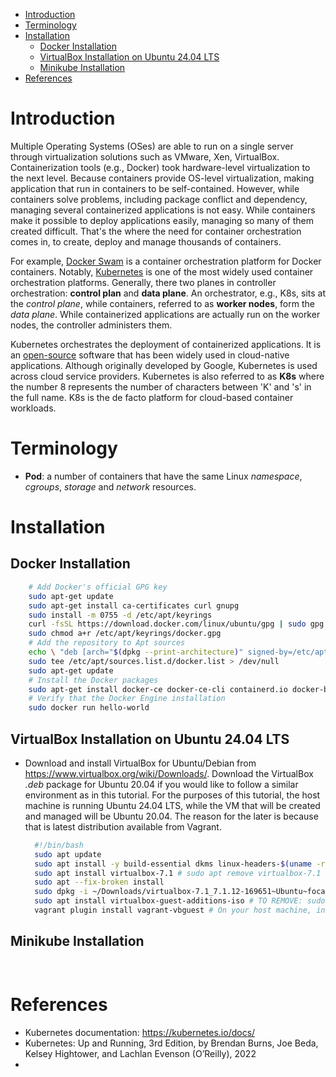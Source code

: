 - [Introduction](#introduction)
- [Terminology](#terminology)
- [Installation](#installation)
  - [Docker Installation](#docker-installation)
  - [VirtualBox Installation on Ubuntu 24.04 LTS](#virtualbox-installation-on-ubuntu-2404-lts)
  - [Minikube Installation](#minikube-installation)
- [References](#references)
# Introduction
Multiple Operating Systems (OSes) are able to run on a single server through virtualization solutions such as VMware, Xen, VirtualBox. Containerization tools (e.g., Docker) took hardware-level virtualization to the next level. Because containers provide OS-level virtualization, making application that run in containers to be self-contained. However, while containers solve problems, including package conflict and dependency, managing several containerized applications is not easy. While containers make it possible to deploy applications easily, managing so many of them created difficult. That's the where the need for container orchestration comes in, to create, deploy and manage thousands of containers. 

For example, [Docker Swam](https://docs.docker.com/engine/swarm/) is a container orchestration platform for Docker containers. Notably, [Kubernetes](https://kubernetes.io/) is one of the most widely used container orchestration platforms. Generally, there two planes in controller orchestration: **control plan** and **data plane**. An orchestrator, e.g., K8s, sits at the *control plane*, while containers, referred to as **worker nodes**, form the *data plane*. While containerized applications are actually run on the worker nodes, the controller administers them. 

Kubernetes orchestrates the deployment of containerized applications. It is an [open-source](https://github.com/kubernetes/kubernetes) software that has been widely used in cloud-native applications. Although originally developed by Google, Kubernetes is used across cloud service providers. Kubernetes is also referred to as **K8s** where the number 8 represents the number of characters between 'K' and 's' in the full name. K8s is the de facto platform for cloud-based container workloads.

# Terminology
* **Pod**: a number of containers that have the same Linux *namespace*, *cgroups*, *storage* and *network* resources.

<!-- # Note: EKS is not part of AWS free tier. EKS costs $0.10 per cluster per hour. So, resorting to **minikube** local Kubernetes with one controller node. Advanced concepts can be tried later on EKS for a fixed hour and with a clear execution plan, having mastered K8s skills on Minikube first.
# Amazon Elastic Kubernetes Service (EKS)
- On AWS. EKS is used to deploy and manage Kubernetes clusters. When using EKS, users spend more time on their specific use cases rather than on installing and maintaining Kubernetes.
- EKS is a managed service tha is used to run containerized applications. It reduces complexities of *networking*, *security*, *storage*, *scaling*, *load balancing*, and *observability*, and integration with other AWS services.
- In EKS, Amazon provides the control plane of the K8s, and the user attaches worker nodes to it.
- Self-managed Kubernetes cluster is an alternative to EKS on AWS. Of course, there are other similar solutions from other providers as well other than Amazon (e.g., Azure Kubernetes Service, Google Kubernetes Engine).
- Pre-requisite: AWS account, familiarity with Linux, Python, Terraform, YAML
- Tools and Interfaces: AWS CLI, eksctl, AWS CDK, Terraform, AWS Console, Helm
- EKS AMI images
-->

# Installation
## Docker Installation
```bash
    # Add Docker's official GPG key
    sudo apt-get update
    sudo apt-get install ca-certificates curl gnupg
    sudo install -m 0755 -d /etc/apt/keyrings
    curl -fsSL https://download.docker.com/linux/ubuntu/gpg | sudo gpg --dearmor -o /etc/apt/keyrings/docker.gpg
    sudo chmod a+r /etc/apt/keyrings/docker.gpg
    # Add the repository to Apt sources
    echo \ "deb [arch="$(dpkg --print-architecture)" signed-by=/etc/apt/keyrings/docker.gpg] https://download.docker.com/linux/ubuntu "$(. /etc/os-release && echo "$VERSION_CODENAME")" stable" | \
    sudo tee /etc/apt/sources.list.d/docker.list > /dev/null
    sudo apt-get update
    # Install the Docker packages
    sudo apt-get install docker-ce docker-ce-cli containerd.io docker-buildx-plugin docker-compose-plugin
    # Verify that the Docker Engine installation
    sudo docker run hello-world
```

## VirtualBox Installation on Ubuntu 24.04 LTS
<!-- TODO: Address redundancy by putting a link to github.com/azkiflay/ansible -->
* Download and install VirtualBox for Ubuntu/Debian from https://www.virtualbox.org/wiki/Downloads/. Download the VirtualBox *.deb* package for Ubuntu 20.04 if you would like to follow a similar environment as in this tutorial. For the purposes of this tutorial, the host machine is running Ubuntu 24.04 LTS, while the VM that will be created and managed will be Ubuntu 20.04. The reason for the later is because that is latest distribution available from Vagrant.
  ```bash
    #!/bin/bash
    sudo apt update
    sudo apt install -y build-essential dkms linux-headers-$(uname -r)
    sudo apt install virtualbox-7.1 # sudo apt remove virtualbox-7.1
    sudo apt --fix-broken install
    sudo dpkg -i ~/Downloads/virtualbox-7.1_7.1.12-169651~Ubuntu~focal_amd64.deb # TO ROMOVE: sudo apt remove virtualbox
    sudo apt install virtualbox-guest-additions-iso # TO REMOVE: sudo apt remove virtualbox-guest-additions-iso # If mismatch with Vagrant's expected version, 'vagrant up' won't work.
    vagrant plugin install vagrant-vbguest # On your host machine, install the vagrant-vbguest plugin
  ```

## Minikube Installation
```bash
    
```

# References
* Kubernetes documentation: https://kubernetes.io/docs/
* Kubernetes: Up and Running, 3rd Edition, by Brendan Burns, Joe Beda, Kelsey Hightower, and Lachlan Evenson (O’Reilly), 2022
* 
